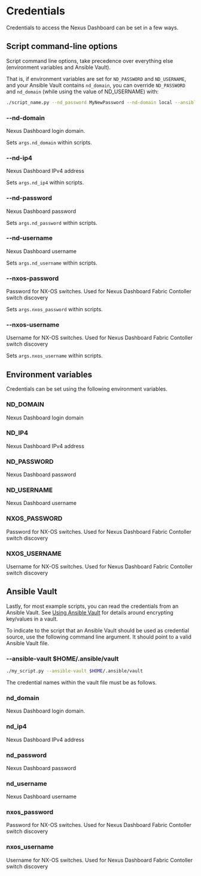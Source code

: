 # Credentials

Credentials to access the Nexus Dashboard can be set in a few ways.

## Script command-line options

Script command line options, take precedence over everything else (environment
variables and Ansible Vault).

That is, if environment variables are set for `ND_PASSWORD` and `ND_USERNAME`,
and your Ansible Vault contains `nd_domain`, you can override `ND_PASSWORD`
and `nd_domain` (while using the value of ND_USERNAME) with:

``` bash title="Override environment variable"
./script_name.py --nd_password MyNewPassword --nd-domain local --ansible-vault $HOME/.ansible/vault
```

### --nd-domain

Nexus Dashboard login domain.

Sets `args.nd_domain` within scripts.

### --nd-ip4

Nexus Dashboard IPv4 address

Sets `args.nd_ip4` within scripts.

### --nd-password

Nexus Dashboard password

Sets `args.nd_password` within scripts.

### --nd-username

Nexus Dashboard username

Sets `args.nd_username` within scripts.

### --nxos-password

Password for NX-OS switches.
Used for Nexus Dashboard Fabric Contoller switch discovery

Sets `args.nxos_password` within scripts.

### --nxos-username

Username for NX-OS switches.
Used for Nexus Dashboard Fabric Contoller switch discovery

Sets `args.nxos_username` within scripts.

## Environment variables

Credentials can be set using the following environment variables.

### ND_DOMAIN

Nexus Dashboard login domain

### ND_IP4

Nexus Dashboard IPv4 address

### ND_PASSWORD

Nexus Dashboard password

### ND_USERNAME

Nexus Dashboard username

### NXOS_PASSWORD

Password for NX-OS switches.
Used for Nexus Dashboard Fabric Contoller switch discovery

### NXOS_USERNAME

Username for NX-OS switches.
Used for Nexus Dashboard Fabric Contoller switch discovery


## Ansible Vault

Lastly, for most example scripts, you can read the credentials from
an Ansible Vault.  See [Using Ansible Vault](using-ansible-vault.md)
for details around encrypting key/values in a vault.

To indicate to the script that an Ansible Vault should be used
as credential source, use the following command line argument.
It should point to a valid Ansible Vault file.

### --ansible-vault $HOME/.ansible/vault

``` bash "Use Ansible Vault as a credential source"
./my_script.py --ansible-vault $HOME/.ansible/vault
```

The credential names within the vault file must be as follows.

### nd_domain

Nexus Dashboard login domain.

### nd_ip4

Nexus Dashboard IPv4 address

### nd_password

Nexus Dashboard password

### nd_username

Nexus Dashboard username

### nxos_password

Password for NX-OS switches.
Used for Nexus Dashboard Fabric Contoller switch discovery

### nxos_username

Username for NX-OS switches.
Used for Nexus Dashboard Fabric Contoller switch discovery
